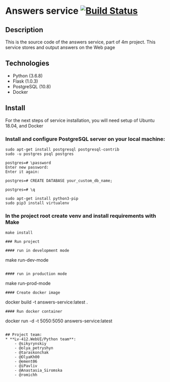 # Answers service [![Build Status](https://travis-ci.org/lv-412-python/answers-service-repo.svg?branch=develop)](https://travis-ci.org/lv-412-python/answers-service-repo) 
## Description
This is the source code of the answers service, part of 4m project. This service stores and output answers on the Web page

## Technologies
* Python (3.6.8)
* Flask (1.0.3)
* PostgreSQL (10.8)
* Docker

## Install
For the next steps of service installation, you will need setup of Ubuntu 18.04, and Docker

### Install and configure PostgreSQL server on your local machine:
```
sudo apt-get install postgresql postgresql-contrib
sudo -u postgres psql postgres

postgres=# \password
Enter new password:
Enter it again:

postgres=# CREATE DATABASE your_custom_db_name;

postgres=# \q
```
```
sudo apt-get install python3-pip
sudo pip3 install virtualenv 
```

### In the project root create venv and install requirements with Make
```
make install

### Run project

#### run in development mode
```
make run-dev-mode
```

#### run in production mode
```
make run-prod-mode
```
#### Create docker image
```
docker build -t answers-service:latest .
```
#### Run docker container
```
docker run -d -t 5050:5050 answers-service:latest
```

## Project team:
* **Lv-412.WebUI/Python team**:
    - @sikyrynskiy
    - @olya_petryshyn
    - @taraskonchak
    - @OlyaKh00
    - @ement06
    - @iPavliv
    - @Anastasia_Siromska
    - @romichh